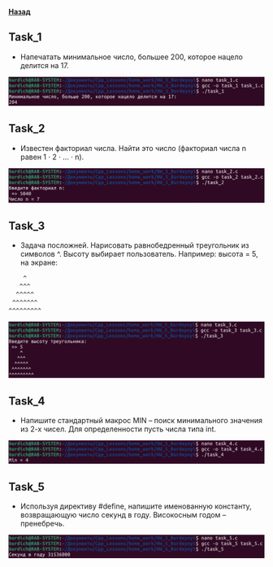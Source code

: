 [**Назад**](https://github.com/BurdichxD4r/Cpp_Lessons/tree/master#course-ccqt)
## Task_1

- Напечатать минимальное число, большее 200, которое нацело делится на 17.

<img src="jpg/1.png">

## Task_2

- Известен факториал числа. Найти это число (факториал числа n равен 1 · 2 · ... · n).

<img src="jpg/2.png">

## Task_3

- Задача посложней. Нарисовать равнобедренный треугольник из символов ^. Высоту выбирает пользователь. Например: высота = 5, на экране:
```
    ^
   ^^^
  ^^^^^
 ^^^^^^^
^^^^^^^^^
```

<img src="jpg/3.png">

## Task_4

- Напишите стандартный макрос MIN – поиск минимального значения из 2-х чисел. Для определенности пусть числа типа int.

<img src="jpg/4.png">

## Task_5

- Используя директиву #define, напишите именованную константу, возвращающую число секунд в году. Високосным годом – пренебречь.

<img src="jpg/5.png">
